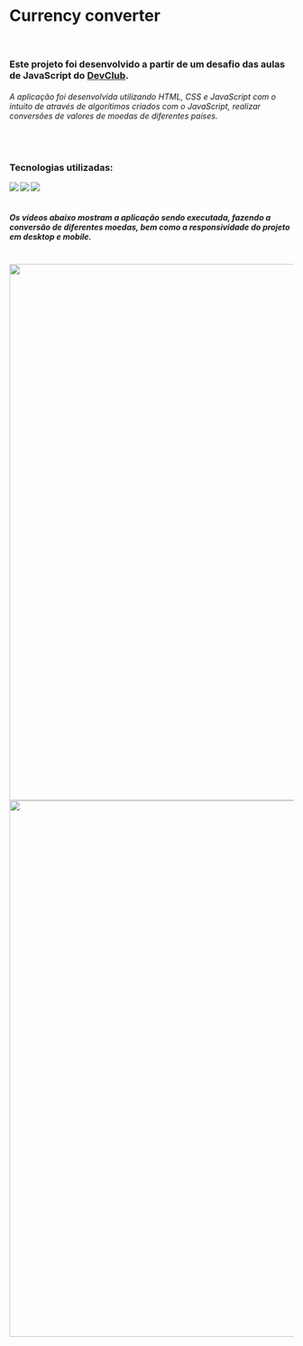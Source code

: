 <h1>Currency converter</h1> 
<br>

<h3>Este projeto foi desenvolvido a partir de um desafio das aulas de JavaScript do <a href="https://rodolfomori.com.br/devclub">DevClub</a>.</h3>
<h6>A aplicação foi desenvolvida utilizando HTML, CSS e JavaScript com o intuito de através de algorítimos criados com o JavaScript, realizar conversões de valores de moedas de diferentes países.</h6>
<br>
<h3>Tecnologias utilizadas: </h3>
<img align="left" src="https://img.shields.io/badge/HTML5-E34F26?style=for-the-badge&logo=html5&logoColor=white">
<img align="left" src="https://img.shields.io/badge/CSS3-1572B6?style=for-the-badge&logo=css3&logoColor=white">
<img align="left" src="https://img.shields.io/badge/JavaScript-323330?style=for-the-badge&logo=javascript&logoColor=F7DF1E">
<br>
<br>

<h5>Os vídeos abaixo mostram a aplicação sendo executada, fazendo a conversão de diferentes moedas, bem como a responsividade do projeto em desktop e mobile.</h5>
<br>

<img  src="https://github.com/PitterBonoto/Project-currency-converter/blob/main/assets/gif-conversor-de-moedas.gif?raw=true" width=950px dis>
<img  src="https://github.com/PitterBonoto/Project-currency-converter/blob/main/assets/gif-conversor-de-moedas-iphone.gif?raw=true" width=950px>


